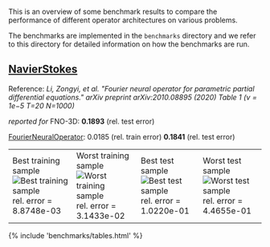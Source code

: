 This is an overview of some benchmark results to compare the performance
of different operator architectures on various problems.

The benchmarks are implemented in the `benchmarks` directory and we refer to
this directory for detailed information on how the benchmarks are run.

## [NavierStokes](../api/continuiti/benchmarks/#continuiti.benchmarks.NavierStokes)

Reference: _Li, Zongyi, et al. "Fourier neural operator for parametric partial
differential equations." arXiv preprint arXiv:2010.08895 (2020)_ _Table 1 ($\nu$ = 1e−5  T=20  N=1000)_

_reported for_ FNO-3D: __0.1893__ (rel. test error)

[FourierNeuralOperator](../api/continuiti/operators/#continuiti.operators.FourierNeuralOperator):
0.0185 (rel. train error)  __0.1841__ (rel. test error)

<table>
<tr>
<td>
Best training sample<br>
<img src="img/ns_train_237.png" alt="Best training sample"/>
rel. error = 8.8748e-03
</td>
<td>
Worst training sample<br>
<img src="img/ns_train_420.png" alt="Worst training sample"/>
rel. error = 3.1433e-02
</td>
<td>
Best test sample<br>
<img src="img/ns_test_144.png" alt="Best test sample"/>
rel. error = 1.0220e-01
</td>
<td>
Worst test sample<br>
<img src="img/ns_test_179.png" alt="Worst test sample"/>
rel. error = 4.4655e-01
</td>
</tr>
</table>

{% include 'benchmarks/tables.html' %}
